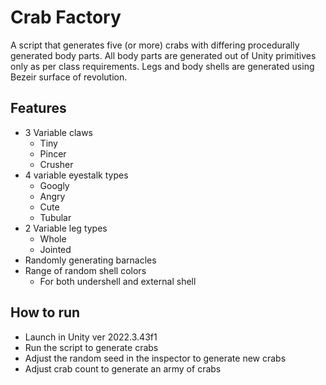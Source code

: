 # Crab Factory
A script that generates five (or more) crabs with differing procedurally generated body parts.
All body parts are generated out of Unity primitives only as per class requirements.
Legs and body shells are generated using Bezeir surface of revolution.
## Features
- 3 Variable claws
    - Tiny
    - Pincer
    - Crusher
- 4 variable eyestalk types
    - Googly
    - Angry
    - Cute
    - Tubular
- 2 Variable leg types
    - Whole
    - Jointed
- Randomly generating barnacles
- Range of random shell colors
    - For both undershell and external shell
## How to run
- Launch in Unity ver 2022.3.43f1
- Run the script to generate crabs
- Adjust the random seed in the inspector to generate new crabs
- Adjust crab count to generate an army of crabs
